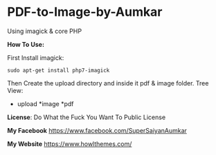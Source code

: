 # PDF-to-Image-by-Aumkar
Using imagick &amp; core PHP

**How To Use:**

First Install imagick:

```
sudo apt-get install php7-imagick
```

Then Create the upload directory and inside it pdf & image folder. Tree View:

* upload
    *image
    *pdf


**License**: Do What the Fuck You Want To Public License

**My Facebook** https://www.facebook.com/SuperSaiyanAumkar

**My Website** https://www.howlthemes.com/
